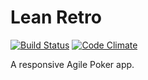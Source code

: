 # Lean Retro
[![Build Status](https://travis-ci.org/jbrunton/lean-retro.png)](https://travis-ci.org/jbrunton/lean-retro)
[![Code Climate](https://codeclimate.com/github/jbrunton/lean-retro/badges/gpa.svg)](https://codeclimate.com/github/jbrunton/lean-retro)

A responsive Agile Poker app.